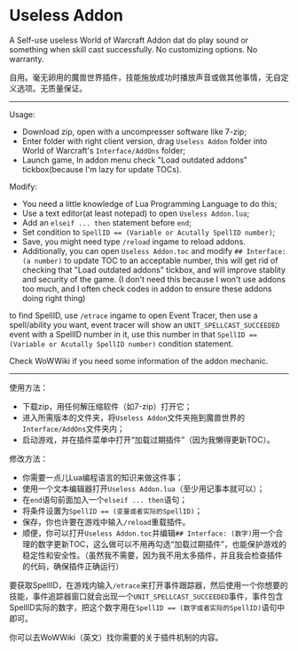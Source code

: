 # Useless Addon
A Self-use useless World of Warcraft Addon dat do play sound or something when skill cast successfully. No customizing options. No warranty.

自用。毫无卵用的魔兽世界插件，技能施放成功时播放声音或做其他事情，无自定义选项。无质量保证。

---

Usage:
* Download zip, open with a uncompresser software like 7-zip;
* Enter folder with right client version, drag `Useless Addon` folder into World of Warcraft's `Interface/AddOns` folder;
* Launch game, In addon menu check "Load outdated addons" tickbox(because I'm lazy for update TOCs).

Modify:
* You need a little knowledge of Lua Programming Language to do this;
* Use a text editor(at least notepad) to open `Useless Addon.lua`;
* Add an `elseif ... then` statement before `end`;
* Set condition to `SpellID == (Variable or Acutally SpellID number)`;
* Save, you might need type `/reload` ingame to reload addons.
* Additionally, you can open `Useless Addon.toc` and modify `## Interface: (a number)` to update TOC to an acceptable number, this will get rid of checking that "Load outdated addons" tickbox, and will improve stablity and security of the game. (I don't need this because I won't use addons too much, and I often check codes in addon to ensure these addons doing right thing)

to find SpellID, use `/etrace` ingame to open Event Tracer, then use a spell/ability you want, event tracer will show an `UNIT_SPELLCAST_SUCCEEDED` event with a SpellID number in it, use this number in that `SpellID == (Variable or Acutally SpellID number)` condition statement.

Check WoWWiki if you need some information of the addon mechanic.

---

使用方法：
* 下载zip，用任何解压缩软件（如7-zip）打开它；
* 进入所需版本的文件夹，将`Useless Addon`文件夹拖到魔兽世界的`Interface/AddOns`文件夹内；
* 启动游戏，并在插件菜单中打开“加载过期插件”（因为我懒得更新TOC）。

修改方法：
* 你需要一点儿Lua编程语言的知识来做这件事；
* 使用一个文本编辑器打开`Useless Addon.lua`（至少用记事本就可以）；
* 在`end`语句前面加入一个`elseif ... then`语句；
* 将条件设置为`SpellID == (变量或者实际的SpellID)`；
* 保存，你也许要在游戏中输入`/reload`重载插件。
* 顺便，你可以打开`Useless Addon.toc`并编辑`## Interface: (数字)`用一个合理的数字更新TOC，这么做可以不用再勾选“加载过期插件”，也能保护游戏的稳定性和安全性。（虽然我不需要，因为我不用太多插件，并且我会检查插件的代码，确保插件正确运行）

要获取SpellID，在游戏内输入`/etrace`来打开事件跟踪器，然后使用一个你想要的技能，事件追踪器窗口就会出现一个`UNIT_SPELLCAST_SUCCEEDED`事件，事件包含SpellID实际的数字，把这个数字用在`SpellID == (数字或者实际的SpellID)`语句中即可。

你可以去WoWWiki（英文）找你需要的关于插件机制的内容。
